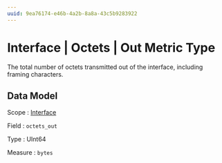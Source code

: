 ```yaml
---
uuid: 9ea76174-e46b-4a2b-8a8a-43c5b9283922
---
```

# Interface | Octets | Out Metric Type

The total number of octets transmitted out of the interface, including framing characters.

## Data Model

Scope
: [Interface](../../../metric-scopes-reference/interface.md)

Field
: `octets_out`

Type
: UInt64

Measure
: `bytes`
